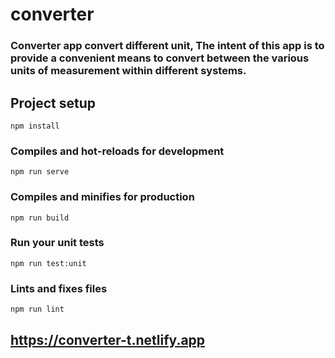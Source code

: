 # converter
### Converter app convert different unit, The intent of this app is to provide a convenient means to convert between the various units of measurement within different systems.

## Project setup
```
npm install
```

### Compiles and hot-reloads for development
```
npm run serve
```

### Compiles and minifies for production
```
npm run build
```

### Run your unit tests
```
npm run test:unit
```

### Lints and fixes files
```
npm run lint
```
## <a>https://converter-t.netlify.app</a>
